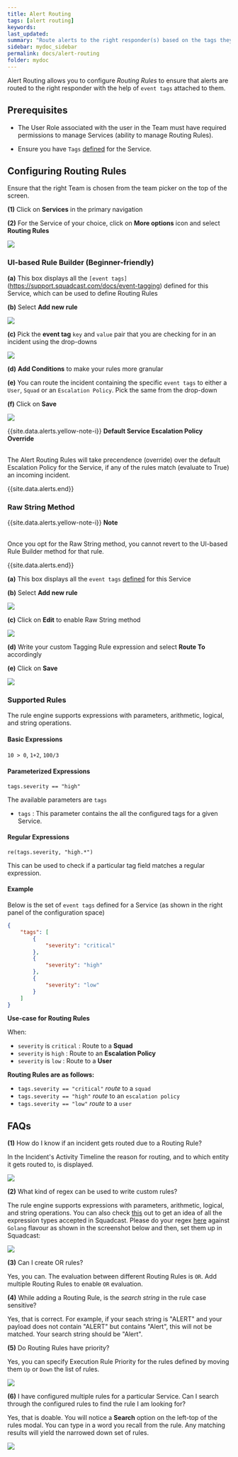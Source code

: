```yaml
---
title: Alert Routing
tags: [alert routing]
keywords:
last_updated:
summary: "Route alerts to the right responder(s) based on the tags they carry"
sidebar: mydoc_sidebar
permalink: docs/alert-routing
folder: mydoc
---
```


Alert Routing allows you to configure _Routing Rules_ to ensure that alerts are routed to the right responder with the help of `event tags` attached to them.

## Prerequisites

- The User Role associated with the user in the Team must have required permissions to manage Services (ability to manage Routing Rules).

- Ensure you have `Tags` [defined](https://support.squadcast.com/docs/event-tagging) for the Service.

## Configuring Routing Rules

Ensure that the right Team is chosen from the team picker on the top of the screen.

**(1)** Click on **Services** in the primary navigation

**(2)** For the Service of your choice, click on **More options** icon and select **Routing Rules**

![](images/alert_routing_1.png)

### UI-based Rule Builder (Beginner-friendly)

**(a)** This box displays all the `[event tags]`(https://support.squadcast.com/docs/event-tagging) defined for this Service, which can be used to define Routing Rules

**(b)** Select **Add new rule**

![](images/alert_routing_3.png)

**(c)** Pick the **event tag** `key` and `value` pair that you are checking for in an incident using the drop-downs

![](images/alert_routing_4.png)

**(d)** **Add Conditions** to make your rules more granular

**(e)** You can route the incident containing the specific `event tags` to either a `User`, `Squad` or an `Escalation Policy`. Pick the same from the drop-down

**(f)** Click on **Save**

![](images/alert_routing_5.png)

{{site.data.alerts.yellow-note-i}}
<b>Default Service Escalation Policy Override</b>
<br/><br/><p>The Alert Routing Rules will take precendence (override) over the default Escalation Policy for the Service, if any of the rules match (evaluate to True) an incoming incident.</p>
{{site.data.alerts.end}}

### Raw String Method

{{site.data.alerts.yellow-note-i}}
<b>Note</b>
<br/><br/><p>Once you opt for the Raw String method, you cannot revert to the UI-based Rule Builder method for that rule.</p>
{{site.data.alerts.end}}

**(a)** This box displays all the `event tags` [defined](https://support.squadcast.com/docs/event-tagging) for this Service

**(b)** Select **Add new rule**

![](images/alert_routing_3.png)

**(c)** Click on **Edit** to enable Raw String method

![](images/alert_routing_7.png)

**(d)** Write your custom Tagging Rule expression and select **Route To** accordingly

**(e)** Click on **Save**

![](images/alert_routing_6.png)

### Supported Rules

The rule engine supports expressions with parameters, arithmetic, logical, and string operations.

#### Basic Expressions

`10 > 0`, `1+2`, `100/3`

#### Parameterized Expressions

`tags.severity == "high"`

The available parameters are `tags`

- `tags` : This parameter contains the all the configured tags for a given Service.

#### Regular Expressions

`re(tags.severity, "high.*")`

This can be used to check if a particular tag field matches a regular expression.

#### Example

Below is the set of `event tags` defined for a Service (as shown in the right panel of the configuration space)

```json
{
	"tags": [
		{
			"severity": "critical"
		},
		{
			"severity": "high"
		},
		{
			"severity": "low"
		}
	]
}
```

**Use-case for Routing Rules**

When:

- `severity` is `critical` : Route to a **Squad**
- `severity` is `high` : Route to an **Escalation Policy**
- `severity` is `low` : Route to a **User**

**Routing Rules are as follows:**

- `tags.severity == "critical"` _route_ to a `squad`
- `tags.severity == "high"` _route_ to an `escalation policy`
- `tags.severity == "low"` _route_ to a `user`

## FAQs

**(1)** How do I know if an incident gets routed due to a Routing Rule?

In the Incident's Activity Timeline the reason for routing, and to which entity it gets routed to, is displayed.

![](images/routing_reason.png)

**(2)** What kind of regex can be used to write custom rules?

The rule engine supports expressions with parameters, arithmetic, logical, and string operations. You can also check <a href="https://regex101.com">this</a> out to get an idea of all the expression types accepted in Squadcast. Please do your regex [here](https://regex101.com) against `Golang` flavour as shown in the screenshot below and then, set them up in Squadcast:

![](images/de-duplication_9.png)

**(3)** Can I create OR rules?

Yes, you can. The evaluation between different Routing Rules is `OR`. Add multiple Routing Rules to enable `OR` evaluation.

**(4)** While adding a Routing Rule, is the _search string_ in the rule case sensitive?

Yes, that is correct. For example, if your seach string is "ALERT" and your payload does not contain "ALERT" but contains "Alert", this will not be matched. Your search string should be "Alert".

**(5)** Do Routing Rules have priority?

Yes, you can specify Execution Rule Priority for the rules defined by moving them `Up` or `Down` the list of rules.

![](images/status-based-deduplication_5.png)

**(6)** I have configured multiple rules for a particular Service. Can I search through the configured rules to find the rule I am looking for?

Yes, that is doable. You will notice a **Search** option on the left-top of the rules modal. You can type in a word you recall from the rule. Any matching results will yield the narrowed down set of rules.

![](images/automation-rules-search-1.png)

